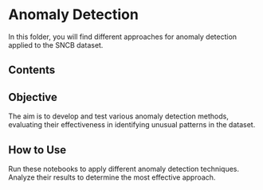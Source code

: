 # Anomaly Detection

In this folder, you will find different approaches for anomaly detection applied to the SNCB dataset.

## Contents


## Objective
The aim is to develop and test various anomaly detection methods, evaluating their effectiveness in identifying unusual patterns in the dataset.

## How to Use
Run these notebooks to apply different anomaly detection techniques. Analyze their results to determine the most effective approach.


